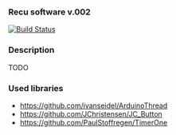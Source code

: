 
### Recu software v.002

[![Build Status](https://travis-ci.org/dydek/HRVS.svg?branch=master)](https://travis-ci.org/dydek/HRVS)

### Description 

TODO

### Used libraries
- https://github.com/ivanseidel/ArduinoThread
- https://github.com/JChristensen/JC_Button
- https://github.com/PaulStoffregen/TimerOne
